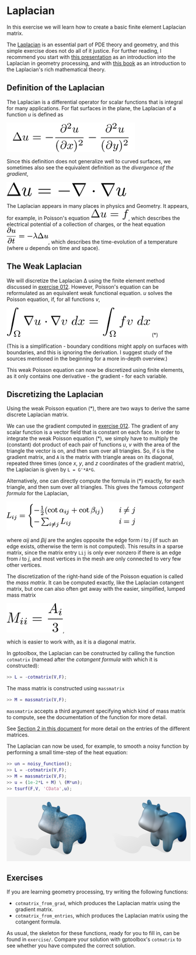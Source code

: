 # Laplacian
In this exercise we will learn how to create a basic finite element Laplacian
matrix.

The [Laplacian](https://mathworld.wolfram.com/Laplacian.html) is an essential
part of PDE theory and geometry, and this simple exercise does not do all of it
justice.
For further reading, I recommend you start with
[this presentation](https://people.csail.mit.edu/jsolomon/assets/laplacian_for_ml_tutorial.pdf)
as an introduction into the Laplacian in geometry processing, and with
[this book](http://www.ams.org/publications/authors/books/postpub/gsm-19-R)
as an introduction to the Laplacian's rich mathematical theory.


## Definition of the Laplacian

The Laplacian is a differential operator for scalar functions that is integral
for many applications.
For flat surfaces in the plane, the Laplacian of a function _u_ is defined as

![lap u in coordinates](assets/lapu_coords.png)

Since this definition does not generalize well to curved surfaces, we sometimes
also see the equivalent definition as the _divergence of the gradient_,

![lap u in div grad](assets/lapu_divgrad.png)

The Laplacian appears in many places in physics and Geometry.
It appears, for example, in Poisson's equation
![Poisson equation](assets/poisson.png),
which describes the electrical potential of a collection of charges, or the
heat equation
![Heat equation](assets/heat.png),
which describes the time-evolution of a temperature (where _u_ depends on time
and space).


## The Weak Laplacian

We will discretize the Laplacian Δ using the finite element method discussed
in [exercise 012](../012_gradient/012_gradient.md).
However, Poisson's equation can be reformulated as an equivalent weak functional
equation.
_u_ solves the Poisson equation, if, for all functions _v_,

![the weak Poisson equation](assets/weakpoisson.png) (\*)

(This is a simplification - boundary conditions might apply on surfaces with
boundaries, and this is ignoring the derivation.
I suggest study of the sources mentioned in the beginning for a more in-depth
overview.)

This weak Poisson equation can now be discretized using finite elements, as
it only contains one derivative - the gradient - for each variable.


## Discretizing the Laplacian

Using the weak Poisson equation (\*), there are two ways to derive the same
discrete Laplacian matrix.

We can use the gradient computed in
[exercise 012](../012_gradient/012_gradient.md).
The gradient of any scalar function is a vector field that is constant on each
face.
In order to integrate the weak Poisson equation (\*), we simply have to multiply
the (constant) dot product of each pair of functions _u_, _v_ with the area of
the triangle the vector is on, and then sum over all triangles.
So, if `G` is the gradient matrix, and `A` is the matrix with triangle areas
on its diagonal, repeated three times (once _x_, _y_, and _z_ coordinates of
the gradient matrix), the Laplacian is given by `L = G'*A*G`.

Alternatively, one can directly compute the formula in (\*) exactly, for each
triangle, and then sum over all triangles.
This gives the famous _cotangent formula_ for the Laplacian,

![the cotangent formula](assets/cotangentformula.png)

where _αij_ and _βij_ are the angles opposite the edge form _i_ to _j_ (if such
an edge exists, otherwise the term is not computed).
This results in a sparse matrix, since the matrix entry `Lij` is only ever
nonzero if there is an edge from _i_ to _j_, and most vertices in the mesh are
only connected to very few other vertices.

The discretization of the right-hand side of the Poisson equation is called the
_mass matrix_.
It can be computed exactly, like the Laplacian cotangent matrix, but one can
also often get away with the easier, simplified, lumped mass matrix

![the lumped mass matrix](assets/lumpedmass.png),

which is easier to work with, as it is a diagonal matrix.

In gptoolbox, the Laplacian can be constructed by calling the function
`cotmatrix` (namead after the _cotangent formula_ with which it is
constructed):
```MATLAB
>> L = -cotmatrix(V,F);
```

The mass matrix is constructed using `massmatrix`
```MATLAB
>> M = massmatrix(V,F);
```
`massmatrix` accepts a third argument specifying which kind of mass matrix to
compute, see the documentation of the function for more detail.

See
[Section 2 in this document](https://www.cs.toronto.edu/~jacobson/images/alec-jacobson-thesis-2013.pdf)
for more detail on the entries of the different matrices.

The Laplacian can now be used, for example, to smooth a noisy function by
performing a small time-step of the heat equation:
```MATLAB
>> un = noisy_function();
>> L = -cotmatrix(V,F);
>> M = massmatrix(V,F);
>> u = (1e-2*L + M) \ (M*un);
>> tsurf(F,V, 'CData',u);
```

![smoothing, using the Laplacian](assets/smoothinglaplacian.png)


## Exercises

If you are learning geometry processing, try writing the following functions:
* `cotmatrix_from_grad`, which produces the Laplacian matrix using the gradient
matrix.
* `cotmatrix_from_entries`, which produces the Laplacian matrix using the
cotangent formula.

As usual, the skeleton for these functions, ready for you to fill in, can be
found in `exercise/`.
Compare your solution with gptoolbox's `cotmatrix` to see whether you have
computed the correct solution.

